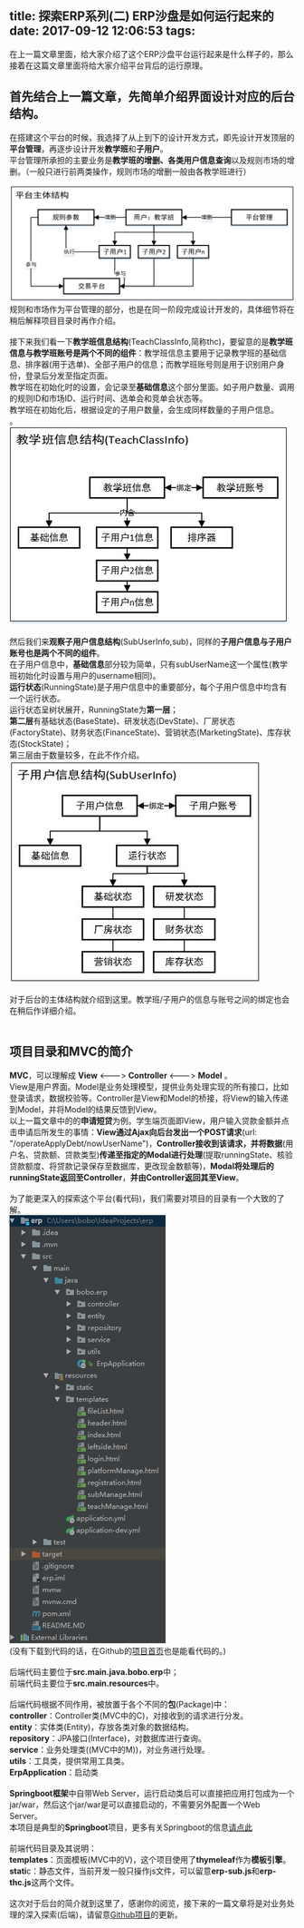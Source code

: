 title: 探索ERP系列(二) ERP沙盘是如何运行起来的
date: 2017-09-12 12:06:53
tags:
---
在上一篇文章里面，给大家介绍了这个ERP沙盘平台运行起来是什么样子的，那么接着在这篇文章里面将给大家介绍平台背后的运行原理。<br>

首先结合上一篇文章，先简单介绍界面设计对应的后台结构。
--
在搭建这个平台的时候，我选择了从上到下的设计开发方式，即先设计开发顶层的**平台管理**，再逐步设计开发**教学班**和**子用户**。<br>
平台管理所承担的主要业务是**教学班的增删、各类用户信息查询**以及规则市场的增删。（一般只进行前两类操作，规则市场的增删一般由各教学班进行）<br>
<!-- more -->
![平台结构](ERP沙盘是如何运行起来的/003平台结构.jpg)<br>
规则和市场作为平台管理的部分，也是在同一阶段完成设计开发的，具体细节将在稍后解释项目目录时再作介绍。<br><br>
接下来我们看一下**教学班信息结构**(TeachClassInfo,简称thc)，要留意的是**教学班信息与教学班账号是两个不同的组件**：教学班信息主要用于记录教学班的基础信息、排序器(用于选单)、全部子用户的信息；而教学班账号则是用于识别用户身份，登录后分发至指定页面。<br>
教学班在初始化时的设置，会记录至**基础信息**这个部分里面。如子用户数量、调用的规则ID和市场ID、运行时间、选单会和竞单会状态等。<br>
教学班在初始化后，根据设定的子用户数量，会生成同样数量的子用户信息。<br>。
![教学班信息结构](ERP沙盘是如何运行起来的/001教学班信息结构.jpg)<br><br>
然后我们来**观察子用户信息结构**(SubUserInfo,sub)，同样的**子用户信息与子用户账号也是两个不同的组件**。<br>
在子用户信息中，**基础信息**部分较为简单，只有subUserName这一个属性(教学班初始化时设置与用户的username相同)。<br>
**运行状态**(RunningState)是子用户信息中的重要部分，每个子用户信息中均含有一个运行状态。<br>
运行状态呈树状展开，RunningState为**第一层**；<br>
**第二层**有基础状态(BaseState)、研发状态(DevState)、厂房状态(FactoryState)、财务状态(FinanceState)、营销状态(MarketingState)、库存状态(StockState)；<br>
第三层由于数量较多，在此不作介绍。<br>
![子用户信息结构](ERP沙盘是如何运行起来的/002子用户信息结构.jpg)<br><br>
对于后台的主体结构就介绍到这里。教学班/子用户的信息与账号之间的绑定也会在稍后作详细介绍。<br><br>

项目目录和MVC的简介
--
**MVC**，可以理解成 **View** <---> **Controller** <---> **Model** 。<br>
View是用户界面。Model是业务处理模型，提供业务处理实现的所有接口，比如登录请求，数据校验等。Controller是View和Model的桥接，将View的输入传递到Model，并将Model的结果反馈到View。<br>
以上一篇文章中的的**申请短贷**为例。学生端页面即View，用户输入贷款金额并点击申请后所发生的事情：**View通过Ajax向后台发出一个POST请求**(url: "/operateApplyDebt/nowUserName")，**Controller接收到该请求，并将数据**(用户名、贷款额、贷款类型)**传递至指定的Modal进行处理**(提取runningState、核验贷款额度、将贷款记录保存至数据库，更改现金数额等)，**Modal将处理后的runningState返回至Controller**，**并由Controller返回其至View**。<br><br>
为了能更深入的探索这个平台(看代码)，我们需要对项目的目录有一个大致的了解。<br>
![项目目录](ERP沙盘是如何运行起来的/004目录.jpg)<br>
(没有下载到代码的话，在Github的[项目首页](https://github.com/cainsyake/erp)也是能看代码的。)<br><br>
后端代码主要位于**src.main.java.bobo.erp**中；<br>
前端代码主要位于**src.main.resources**中。<br><br>
后端代码根据不同作用，被放置于各个不同的**包**(Package)中：<br>
**controller**：Controller类(MVC中的C)，对接收到的请求进行分发。<br>
**entity**：实体类(Entity)，存放各类对象的数据结构。<br>
**repository**：JPA接口(Interface)，对数据库进行查询。<br>
**service**：业务处理类((MVC中的M))，对业务进行处理。<br>
**utils**：工具类，提供常用工具类。<br>
**ErpApplication**：启动类<br><br>
**Springboot框架**中自带Web Server，运行启动类后可以直接把应用打包成为一个jar/war，然后这个jar/war是可以直接启动的，不需要另外配置一个Web Server。<br>
本项目是典型的**Springboot**项目，更多有关Springboot的信息[请点此](http://projects.spring.io/spring-boot/)<br><br>
前端代码目录及其说明：<br>
**templates**：页面模板(MVC中的V)，这个项目使用了**thymeleaf**作为**模板引擎**。<br>
**stati**c：静态文件，当前开发一般只操作js文件，可以留意**erp-sub.js**和**erp-thc.js**这两个文件。<br><br>
这次对于后台的简介就到这里了，感谢你的阅览，接下来的一篇文章将是对业务处理的深入探索(后端)，请留意[Github项目](https://github.com/cainsyake/erp)的更新。<br><br>